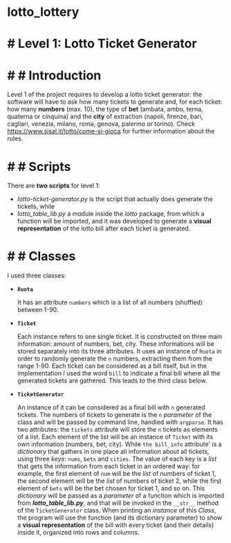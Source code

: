 # lotto_lottery
# # Level 1: Lotto Ticket Generator

# # # Introduction
Level 1 of the project requires to develop a lotto ticket generator: the software will have to ask how many tickets to generate
and, for each ticket: how many **numbers** (max. 10), the type of **bet** (ambata, ambo, terna, quaterna or cinquina) and the **city** of extraction (napoli, firenze, bari, cagliari, venezia, milano, roma, genova, palermo or torino).
Check <https://www.sisal.it/lotto/come-si-gioca> for further information about the rules.

# # # Scripts
There are **two scripts** for level 1:
- *lotto-ticket-generator.py* is the script that actually does generate the tickets, while
- *lotto_table_lib.py* a module inside the *lotto* package, from which a function will be imported, and it was developed to generate a **visual representation** of the lotto bill after each ticket is generated.

# # # Classes
I used three classes:

* **`Ruota`** 

    It has an attribute `numbers` which is a list of all numbers (shuffled) between 1-90.

* **`Ticket`**

    Each instance refers to one single ticket. It is constructed on three main information: amount of numbers, bet, city.
    These informations will be stored separately into its three attributes.
    It uses an instance of `Ruota` in order to randomly generate the `n` numbers, extracting them from the range 1-90.
    Each ticket can be considered as a bill itself, but in the implementation I used the word `bill` to indicate a final bill where all the generated tickets are gathered. This leads to the third class below.


* **`TicketGenerator`**

    An instance of it can be considered as a final bill with `n` generated tickets. The numbers of tickets
    to generate is the `n` *parameter* of the class and will be passed by command line, handled with `argparse`.
    It has two attributes: the `tickets` attribute will store the `n` tickets as elements of a list. Each element of the list will be  an instance of `Ticket` with its own information (numbers, bet, city). 
    While `the bill_info` attribute' is a *dictionary* that gathers in one place all information about all tickets, using three *keys*: `nums`, `bets` and `cities`. The value of each key is a *list* that gets the information from each ticket in an ordered way: for example, the first element of `num` will be the *list* of numbers of ticket 1, the second element will be the *list* of numbers of ticket 2, while the first element of `bets` will be the bet chosen for ticket 1, and so on.
    This *dictionary* will be passed as a *parameter* of a function which is imported from ***lotto_table_lib.py***, and that will be invoked in the `__str__` method of the `TicketGenerator` class. When printing an *instance* of this *Class*, the program will use the function (and its dictionary parameter) to show a **visual representation** of the bill with every ticket (and their details) inside it, organized into rows and columns.


